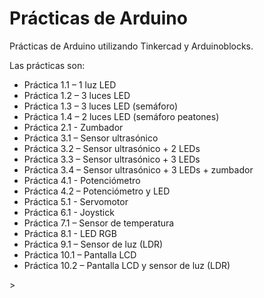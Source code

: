 <h1> Prácticas de Arduino </h1>

Prácticas de Arduino utilizando Tinkercad y Arduinoblocks. 

Las prácticas son:
<ul type=”A”>
<li> Práctica 1.1 – 1 luz LED </li>
<li> Práctica 1.2 – 3 luces LED	</li>
<li> Práctica 1.3 – 3 luces LED (semáforo) </li>
<li> Práctica 1.4 – 2 luces LED (semáforo peatones) </li>
<li> Práctica 2.1 - Zumbador </li>
<li> Práctica 3.1 – Sensor ultrasónico </li>
<li> Práctica 3.2 – Sensor ultrasónico + 2 LEDs</li>
<li> Práctica 3.3 – Sensor ultrasónico + 3 LEDs </li>
<li> Práctica 3.4 – Sensor ultrasónico + 3 LEDs + zumbador </li>
<li> Práctica 4.1 - Potenciómetro </li>
<li> Práctica 4.2 – Potenciómetro y LED </li>
<li> Práctica 5.1 - Servomotor </li>
<li> Práctica 6.1 - Joystick </li> 
<li> Práctica 7.1 – Sensor de temperatura </li>
<li> Práctica 8.1 - LED RGB </li>
<li> Práctica 9.1 – Sensor de luz (LDR) </li>
<li> Práctica 10.1 – Pantalla LCD </li>
<li> Práctica 10.2 – Pantalla LCD y sensor de luz (LDR) </li>

</ul>>
